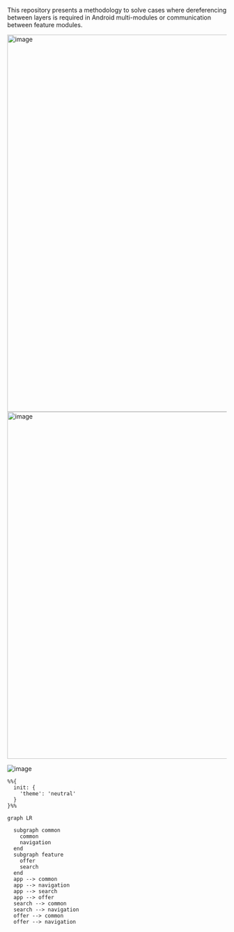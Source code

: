 This repository presents a methodology to solve cases where dereferencing between layers is required in Android multi-modules or communication between feature modules.

<img width="865" alt="image" src="https://github.com/sorikirisulong/android_multi_module_navigator/assets/103094210/32011761-b755-42cf-8f75-99701e1e1189">





<img width="796" alt="image" src="https://github.com/sorikirisulong/android_multi_module_navigator/assets/103094210/d7d4c946-0751-4b23-af1a-65dba9274b17">

![image](https://github.com/sorikirisulong/android_multi_module_navigator/assets/103094210/0536098d-6ee0-46ca-819a-976512d5acc7)

```mermaid
%%{
  init: {
    'theme': 'neutral'
  }
}%%

graph LR

  subgraph common
    common
    navigation
  end
  subgraph feature
    offer
    search
  end
  app --> common
  app --> navigation
  app --> search
  app --> offer
  search --> common
  search --> navigation
  offer --> common
  offer --> navigation
```

